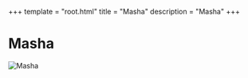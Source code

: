 +++
template = "root.html"
title = "Masha"
description = "Masha"
+++

# Masha
![Masha](/Heroes/Masha.png)